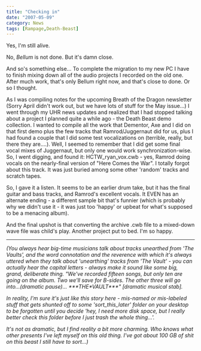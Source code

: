 ```yaml
---
title: "Checking in"
date: "2007-05-09"
category: News
tags: [Rampage,Death-Beast]
---
```


Yes, I'm still alive.

No, *Bellum* is not done. But it's damn close.

And so's something else... To complete the migration to my new PC I have to finish mixing down all of the audio projects I recorded on the old one. After much work, that's only Bellum right now, and that's close to done. Or so I thought.

As I was compiling notes for the upcoming Breath of the Dragon newsletter (Sorry April didn't work out, but we have lots of stuff for the May issue...) I went through my UHR news updates and realized that I had stopped talking about a project I planned quite a while ago - the Death Beast demo collection. I wanted to compile all the work that Dementor, Axe and I did on that first demo plus the few tracks that Ramrod/Juggernaut did for us, plus I had found a couple that I did some test vocalizations on (terrible, really, but there they are....). Well, I seemed to remember that I did get some final vocal mixes of Juggernaut, but only one would work synchronization-wise. So, I went digging, and found it: HCTW\_ryan\_vox.cwb - yes, Ramrod doing vocals on the nearly-final version of "Here Comes the War". I totally forgot about this track. It was just buried among some other 'random' tracks and scratch tapes.

So, I gave it a listen. It seems to be an earlier drum take, but it has the final guitar and bass tracks, and Ramrod's excellent vocals. It EVEN has an alternate ending - a different sample bit that's funnier (which is probably why we didn't use it - it was just too 'happy' or upbeat for what's supposed to be a menacing album).

And the final upshot is that converting the archive .cwb file to a mixed-down wave file was child's play. Another project put to bed. I'm so happy.

***

*(You always hear big-time musicians talk about tracks unearthed from 'The Vaults', and the word connotation and the reverence with which it's always uttered when they talk about 'unearthing' tracks from 'The Vault' - you can actually hear the capital letters - always make it sound like some big, grand, deliberate thing. "We've recorded fifteen songs, but only ten are going on the album. Two we'll save for B-sides. The other three will go into...(dramatic pause)... \*\*\*THE\*VAULT\*\*\*" \[dramatic musical stab\].*

*In reality, I'm sure it's just like this story here - mis-named or mis-labeled stuff that gets shunted off to some 'sort\_this\_later' folder on your desktop to be forgotten until you decide 'hey, I need more disk space, but I really better check this folder before I just trash the whole thing...'.*

*It's not as dramatic, but I find reality a bit more charming. Who knows what other presents I've left myself on this old thing. I've got about 100 GB of shit on this beast I still have to sort...)*
